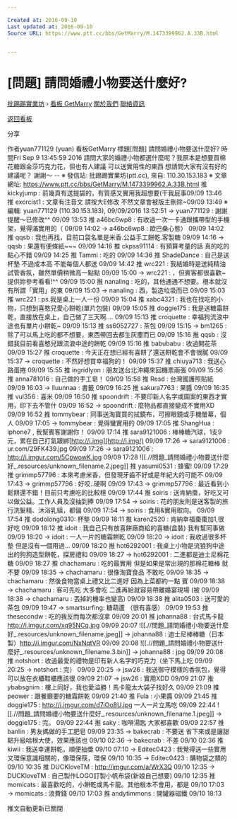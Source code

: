 ```yaml
---

Created at: 2016-09-10
Last updated at: 2016-09-10
Source URL: https://www.ptt.cc/bbs/GetMarry/M.1473399962.A.33B.html


---
```


# [問題] 請問婚禮小物要送什麼好?


[批踢踢實業坊](https://www.ptt.cc/) › [看板 GetMarry](https://www.ptt.cc/bbs/GetMarry/index.html) [關於我們](https://www.ptt.cc/about.html) [聯絡資訊](https://www.ptt.cc/contact.html)

[返回看板](https://www.ptt.cc/bbs/GetMarry/index.html)

分享

作者yuan771129 (yuan)
看板GetMarry
標題\[問題\] 請問婚禮小物要送什麼好?
時間Fri Sep 9 13:45:59 2016
請問大家的婚禮小物都選什麼呢？我原本是想要買棉花糖跟金莎巧克力花，但也有人建議 可以送實用性的東西 想請問大家有沒有好的建議呢？ 謝謝～ -- ※ 發信站: 批踢踢實業坊(ptt.cc), 來自: 110.30.153.183 ※ 文章網址: <https://www.ptt.cc/bbs/GetMarry/M.1473399962.A.33B.html>
推 kickyjump : 前幾頁有送提袋的，有質感又實用我超想要(干我屁事09/09 13:46
推 exorcist1 : 文章有注音文 請按大E修改 不然文章會被版主刪除~09/09 13:49
※ 編輯: yuan771129 (110.30.153.183), 09/09/2016 13:52:51
→ yuan771129 : 謝謝提醒～已修改^^ 09/09 13:53
推 a46bc6wp8 : 有收過一次一卡通跟攜帶型的手機架，覺得滿實用的（ 09/09 14:02
→ a46bc6wp8 : 歐巴桑心態） 09/09 14:02
推 qqsb : 我也再找，目前口袋名單是米香.公益手工餅乾.客製糖 09/09 14:16
→ qqsb : 果還有便條紙~~~ 09/09 14:16
推 ckpss91114 : 有預算考量的話 真的吃的點心不錯 09/09 14:25
推 Tammi : 吃的 09/09 14:36
推 ShadeDance : 自己是送杯墊 不過成本高 不能每個人都送 09/09 14:42
推 wrc221 : 我結婚時是送純精油試管香氛，雖然單價稍微高一點點 09/09 15:00
→ wrc221 : ，但賓客都很喜歡~提供妳參考看看!^^ 09/09 15:00
推 nanaling : 吃的，其他通通不想要。根本就沒有所謂「實用」的東 09/09 15:03
→ nanaling : 西，製造垃圾而已 09/09 15:03
推 wrc221 : ps.我是桌上一人一份 09/09 15:04
推 xabc4321 : 我也在找吃的小物，只想到喜憨兒愛心餅乾(單片包裝) 09/09 15:05
推 doggie175 : 我是送糖霜餅乾，直接放在桌上，自己做了三天啊.... 09/09 15:13
推 croquette : 幸福狗流浪中途也有單片小餅乾~ 09/09 15:13
推 ss6052727 : 茶包 09/09 15:15
→ bm1265 : 除了可以馬上吃的都不想要，東西帶回去都生灰塵而已 09/09 15:16
推 qqsb : 沒錯我目前看喜憨兒跟流浪中途的餅乾 09/09 15:16
推 babubabu : 收過開花茶 09/09 15:27
推 croquette : 今天正在想已經有喜餅了還送餅乾會不會很膩 09/09 15:37
→ croquette : 不然好想買幸福狗的！ 09/09 15:37
推 chiuya713 : 我送心路蛋捲 09/09 15:55
推 ingridlyon : 朋友送台北沖繩來回機票兩張 09/09 15:56
推 anna781016 : 自己做的手工皂！ 09/09 15:58
推 Resd : 台灣國護照貼紙 09/09 16:03
→ lluunnaa : 書籤 09/09 16:25
推 sakura7763 : 果醬 09/09 16:35
推 vul356 : 喜米 09/09 16:50
推 spoondrift : 不要印新人名字或圖案的東西才實用，印下去不管什 09/09 16:52
→ spoondrift : 麼物品都直接變成不實用XD 09/09 16:52
推 tommybear : 同事送淘寶買的拭鏡布，可擦眼鏡或手機螢幕，個人 09/09 17:05
→ tommybear : 覺得蠻實用的 09/09 17:05
推 ShangHua : iphone7 , 我幫賓客謝謝你！ 09/09 17:14
推 sara9121006 : 棒棒糖汽球，1支9元，累在自己打氣跟綁[http://i.img](http://i.img/) 09/09 17:26
→ sara9121006 : ur.com/29FK439.jpg 09/09 17:26
→ sara9121006 : <http://i.imgur.com/5CpwowK.jpg> 09/09 17:28
![[.//問題_請問婚禮小物要送什麼好_.resources/unknown_filename.2.jpeg]]
推 yasumi0531 : 蜂蜜! 09/09 17:29
推 grimmp57796 : 本來考慮米香，但發現牙齒不好或是年紀大的可能不 09/09 17:43
→ grimmp57796 : 好咬..硬啊 09/09 17:43
→ grimmp57796 : 最近看到小鬆餅還不錯！目前只考慮吃的比較穩 09/09 17:44
推 soiris : 送肯納棗，好吃又可以做公益。工作人員及沒抽到捧 09/09 17:54
→ soiris : 花的朋友則是送客製的旅行洗髮精、沐浴乳組，都偏 09/09 17:54
→ soiris : 食用&實用取向。 09/09 17:54
推 dodolong0310: 杯墊 09/09 18:11
推 karen2520 : 肯納幸福棗棗加1,很好吃 09/09 18:12
推 idoit : 我自己只有放喜餅廠商給的喜糖(盒裝) 我有幫同事做 09/09 18:20
→ idoit : 一人一片的糖霜餅乾 09/09 18:20
→ idoit : 我收過很多杯墊 但是沒有一個用過… 09/09 18:20
推 hot6292001 : 我桌上小物是流狼狗中途出的狗狗造型餅乾，探房禮和 09/09 18:27
→ hot6292001 : 二進都是迪士尼棉花糖 09/09 18:27
推 chachamaru : 吃的最實用 但是如果是常出現的那棉花糖棒 就不要 09/09 18:35
→ chachamaru : 很像淘寶食品 不敢吃 09/09 18:35
→ chachamaru : 然後食物當桌上禮又比二進好 因為上菜都約一點 賓 09/09 18:38
→ chachamaru : 客可先吃 大多會吃 二進再給就容易帶離婚宴現場 (被 09/09 18:38
→ chachamaru : 丟掉的機率也變高) 09/09 18:38
推 alita0503 : 送可愛的茶包 09/09 19:47
→ smartsurfing: 糖葫蘆 （很有喜感） 09/09 19:53
推 thesecondw : 吃的我反而每次都沒拿 09/09 20:01
推 johanna88 : 台式馬卡龍<http://i.imgur.com/xq95NCq.jpg> 09/09 20:07
![[.//問題_請問婚禮小物要送什麼好_.resources/unknown_filename.jpeg]]
→ johanna88 : 迪士尼棒棒糖（日本製）<http://i.imgur.com/NxNqtVR> 09/09 20:08
![[.//問題_請問婚禮小物要送什麼好_.resources/unknown_filename.3.bin]]
→ johanna88 : jpg 09/09 20:08
推 notshort : 收過最愛的禮物是印有新人名字的巧克力（坐下馬上吃 09/09 20:25
→ notshort : 完） 09/09 20:25
→ jsw26 : 我送御守模樣的香氛包，覺得可以放在衣櫃鞋櫃應該很 09/09 21:07
→ jsw26 : 實用XDD 09/09 21:07
推 ybabsgnim : 樓上同好，我也愛溢勝！馬卡龍太大袋子找好久 09/09 21:09
推 peower : 跟餐廳要的糖霜餅乾 09/09 21:40
推 Fula : 小果醬 09/09 21:45
推 doggie175 : <http://i.imgur.com/d7iOo8U.jpg> 一人一片立馬吃 09/09 22:44
![[.//問題_請問婚禮小物要送什麼好_.resources/unknown_filename.1.jpeg]]
→ doggie175 : 完。 09/09 22:44
推 saky : 咖啡湯匙 大家都喜歡 09/09 22:57
推 banlin : 男友媽做的手工肥皂 09/09 23:35
→ bakecrab : 不要送 省下來或是讓甜點升級哈根大使，效果應該也 09/10 02:36
→ bakecrab : 不差 09/10 02:36
推 kiwii : 我送幸運餅乾，順便抽獎 09/10 07:10
→ Editec0423 : 我覺得送一些實用又環保意識相關的，像環保筷，環保 09/10 10:35
→ Editec0423 : 購物袋之類的 09/10 10:35
推 DUCKloveTM : <http://imgur.com/a/WrX3Q> 09/10 12:35
→ DUCKloveTM : 自己製作LOGO訂製小帆布袋(新娘自己想要) 09/10 12:35
推 momicats : 最喜歡吃的，小餅乾或馬卡龍。其他根本不會用，都是 09/10 17:03
→ momicats : 浪費錢 09/10 17:03
推 andytimmons : 開罐器磁鐵 09/10 18:13

推文自動更新已關閉

